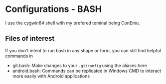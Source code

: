 # Configurations - BASH

I use the cygwin64 shell with my prefered teminal being ConEmu. 

## Files of interest

If you don't intent to run bash in any shape or form, you can still find helpful commands in
- git.bash: Make changes to your `.gitconfig` using the aliases here 
- android.bash: Commands can be replicated in Windows CMD to interact more easily with Android applications